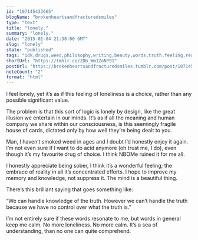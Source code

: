 ```yaml
---
id: "107145433665"
blogName: "brokenheartsandfracturedsmiles"
type: "text"
title: "lonely."
summary: "lonely."
date: "2015-01-04 21:38:00 GMT"
slug: "lonely"
state: "published"
tags: "idk,drugs,weed,philosophy,writing,beauty,words,truth,feeling,reality"
shortUrl: "https://tmblr.co/ZDb_Wm1ZoNP91"
postUrl: "https://brokenheartsandfracturedsmiles.tumblr.com/post/107145433665/lonely"
noteCount: "2"
format: "html"
---
```


I feel lonely, yet it’s as if this feeling of loneliness is a choice, rather than any possible significant value. 

The problem is that this sort of logic is lonely by design, like the great illusion we entertain in our minds. It’s as if all the meaning and human company we share within our consciousness, is this seemingly fragile house of cards, dictated only by how well they’re being dealt to you. 

Man, I haven’t smoked weed in ages and I doubt I’d honestly enjoy it again. I’m not even sure if I want to do acid anymore (oh trust me, I do), even though it’s my favourite drug of choice. I think NBOMe ruined it for me all. 

I honestly appreciate being sober, I think it’s a wonderful feeling; the embrace of reality in all it’s concentrated efforts. I hope to improve my memory and knowledge, not suppress it. The mind is a beautiful thing. 

There’s this brilliant saying that goes something like:

“We can handle knowledge of the truth. However we can’t handle the truth because we have no control over what the truth is.”

I’m not entirely sure if these words resonate to me, but words in general keep me calm. No more loneliness. No more calm. It’s a sea of understanding, than no one can quite comprehend.